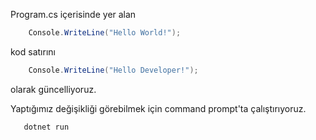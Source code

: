 Program.cs içerisinde yer alan  
``` csharp
    Console.WriteLine("Hello World!");
```
kod satırını
``` csharp
    Console.WriteLine("Hello Developer!");
```
olarak güncelliyoruz.

Yaptığımız değişikliği görebilmek için command prompt'ta çalıştırıyoruz.
```
   dotnet run 
```
